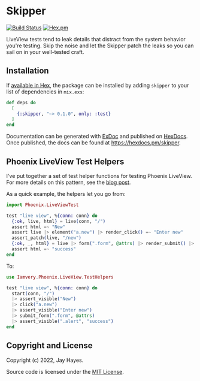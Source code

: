 # Skipper

[![Build Status](https://github.com/iamvery/skipper/actions/workflows/ci.yml/badge.svg)](https://github.com/iamvery/skipper/actions/workflows/ci.yml) [![Hex.pm](https://img.shields.io/hexpm/v/skipper.svg)](https://hex.pm/packages/skipper)

LiveView tests tend to leak details that distract from the system behavior
you're testing. Skip the noise and let the Skipper patch the leaks so you can
sail on in your well-tested craft.

## Installation

If [available in Hex](https://hex.pm/docs/publish), the package can be installed
by adding `skipper` to your list of dependencies in `mix.exs`:

```elixir
def deps do
  [
    {:skipper, "~> 0.1.0", only: :test}
  ]
end
```

Documentation can be generated with [ExDoc](https://github.com/elixir-lang/ex_doc)
and published on [HexDocs](https://hexdocs.pm). Once published, the docs can
be found at <https://hexdocs.pm/skipper>.

## Phoenix LiveView Test Helpers

I've put together a set of test helper functions for testing Phoenix LiveView.
For more details on this pattern, see the [blog post][live-view-helpers-blog].

As a quick example, the helpers let you go from:

```elixir
import Phoenix.LiveViewTest

test "live view", %{conn: conn} do
  {:ok, live, html} = live(conn, "/")
  assert html =~ "New"
  assert live |> element("a.new") |> render_click() =~ "Enter new"
  assert_patch(live, "/new")
  {:ok, _, html} = live |> form(".form", @attrs) |> render_submit() |> follow_redirect(conn)
  assert html =~ "success"
end
```

To:

```elixir
use Iamvery.Phoenix.LiveView.TestHelpers

test "live view", %{conn: conn} do
  start(conn, "/")
  |> assert_visible("New")
  |> click("a.new")
  |> assert_visible("Enter new")
  |> submit_form(".form", @attrs)
  |> assert_visible(".alert", "success")
end
```

## Copyright and License

Copyright (c) 2022, Jay Hayes.

Source code is licensed under the [MIT License](LICENSE.md).


[live-view-helpers-blog]: https://iamvery.com/2022/10/19/better-live-view-tests.html
